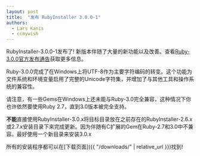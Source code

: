 ```yaml
---
layout: post
title:  "发布 RubyInstaller 3.0.0-1"
authors: 
  - Lars Kanis
  - ccmywish
---
```

RubyInstaller-3.0.0-1发布了! 新版本伴随了大量的新功能以及改善。查看[Ruby-3.0.0官方发布通告](https://www.ruby-lang.org/en/news/2020/12/25/ruby-3-0-0-released/)获取更多信息。

Ruby-3.0.0完成了在Windows上将UTF-8作为主要字符编码的转变。这个功能为文件系统和环境变量启用了完整的Unicode字符集，并增加了与其他工具和操作系统的兼容性。

请注意，有一些Gems在Windows上还未能与Ruby-3.0完全兼容，这种情况下你也许依然要使用Ruby 2.7，直到3.0版本被完全支持。

<b>不能</b>直接使用RubyInstaller-3.0.x将目标目录放在之前存在的RubyInstaller-2.6.x或2.7.x安装目录下来完成更新。因为伴随有C扩展的Gem在Ruby-2.7和3.0中不兼容。最好使用一个新目录来安装3.0.x 

所有的安装程序都可以在[下载页面]({{ "/downloads/" | relative_url }})找到!

